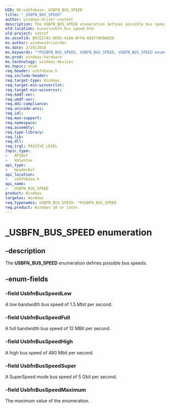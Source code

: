 ```yaml
---
UID: NE:usbfnbase._USBFN_BUS_SPEED
title: "_USBFN_BUS_SPEED"
author: windows-driver-content
description: The USBFN_BUS_SPEED enumeration defines possible bus speeds.
old-location: buses\usbfn_bus_speed.htm
old-project: usbref
ms.assetid: B97E27A1-0D95-41AA-8FF6-A92F70FBAD28
ms.author: windowsdriverdev
ms.date: 3/29/2018
ms.keywords: "*PUSBFN_BUS_SPEED, USBFN_BUS_SPEED, USBFN_BUS_SPEED enumeration [Buses], UsbfnBusSpeedFull, UsbfnBusSpeedHigh, UsbfnBusSpeedLow, UsbfnBusSpeedMaximum, UsbfnBusSpeedSuper, _USBFN_BUS_SPEED, buses.usbfn_bus_speed, usbfnbase/USBFN_BUS_SPEED, usbfnbase/UsbfnBusSpeedFull, usbfnbase/UsbfnBusSpeedHigh, usbfnbase/UsbfnBusSpeedLow, usbfnbase/UsbfnBusSpeedMaximum, usbfnbase/UsbfnBusSpeedSuper"
ms.prod: windows-hardware
ms.technology: windows-devices
ms.topic: enum
req.header: usbfnbase.h
req.include-header: 
req.target-type: Windows
req.target-min-winverclnt: 
req.target-min-winversvr: 
req.kmdf-ver: 
req.umdf-ver: 
req.ddi-compliance: 
req.unicode-ansi: 
req.idl: 
req.max-support: 
req.namespace: 
req.assembly: 
req.type-library: 
req.lib: 
req.dll: 
req.irql: PASSIVE_LEVEL
topic_type:
-	APIRef
-	kbSyntax
api_type:
-	HeaderDef
api_location:
-	usbfnbase.h
api_name:
-	USBFN_BUS_SPEED
product: Windows
targetos: Windows
req.typenames: USBFN_BUS_SPEED, *PUSBFN_BUS_SPEED
req.product: Windows 10 or later.
---
```


# _USBFN_BUS_SPEED enumeration


## -description


The <b>USBFN_BUS_SPEED</b> enumeration defines possible bus speeds.


## -enum-fields




### -field UsbfnBusSpeedLow

A low bandwidth bus speed of 1.5 Mbit per second.


### -field UsbfnBusSpeedFull

A full bandwidth bus speed of 12 MBit per second.


### -field UsbfnBusSpeedHigh

A high bus speed of 480 Mbit per second.


### -field UsbfnBusSpeedSuper

A SuperSpeed mode bus speed of 5 Gbit per second.


### -field UsbfnBusSpeedMaximum

The maximum value of the enumeration.

